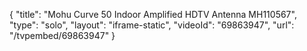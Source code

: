 {
    "title": "Mohu Curve 50 Indoor Amplified HDTV Antenna MH110567",
    "type": "solo",
    "layout": "iframe-static",
    "videoId": "69863947",
    "url": "\/tvpembed\/69863947"
}